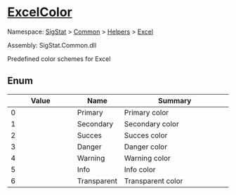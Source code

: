 # [ExcelColor](./ExcelColor.md)
Namespace: [SigStat]() > [Common](./../../README.md) > [Helpers](./../README.md) > [Excel](./README.md)

Assembly: SigStat.Common.dll


Predefined color schemes for Excel

##	Enum

| Value | Name | Summary | 
| --- | --- | --- | 
| 0<img width=180>| Primary| Primary color<img width=180>| <br>
| 1<img width=180>| Secondary| Secondary color<img width=180>| <br>
| 2<img width=180>| Succes| Succes color<img width=180>| <br>
| 3<img width=180>| Danger| Danger color<img width=180>| <br>
| 4<img width=180>| Warning| Warning color<img width=180>| <br>
| 5<img width=180>| Info| Info color<img width=180>| <br>
| 6<img width=180>| Transparent| Transparent color<img width=180>| <br>


